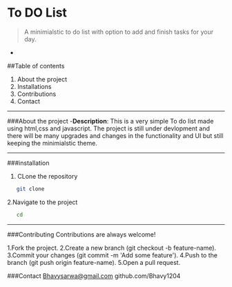 # To DO List
>A minimialstic to do list with option to add and finish tasks for your day.
-

##Table of contents 
1. About the project
2. Installations
3. Contributions
4. Contact
   
---

###About the project
-**Description**: This is a very simple To do list made using html,css and javascript. The project is still under devlopment and there will be many upgrades and changes in the functionality and UI but still keeping the minimialstic theme.

---

###installation
1. CLone the repository
```bash
   git clone
```
2.Navigate to the project 
```bash
   cd
```
---

###Contributing
Contributions are always welcome!

1.Fork the project.
2.Create a new branch (git checkout -b feature-name).
3.Commit your changes (git commit -m 'Add some feature').
4.Push to the branch (git push origin feature-name).
5.Open a pull request.

###Contact
Bhavysarwa@gmail.com
github.com/Bhavy1204
